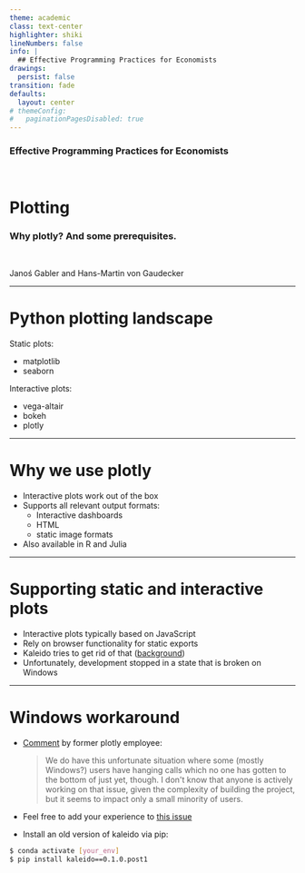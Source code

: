 ```yaml
---
theme: academic
class: text-center
highlighter: shiki
lineNumbers: false
info: |
  ## Effective Programming Practices for Economists
drawings:
  persist: false
transition: fade
defaults:
  layout: center
# themeConfig:
#   paginationPagesDisabled: true
---
```


### Effective Programming Practices for Economists

<br/>

# Plotting

### Why plotly? And some prerequisites.

<br/>


Janoś Gabler and Hans-Martin von Gaudecker

---

# Python plotting landscape

Static plots:
- matplotlib
- seaborn

Interactive plots:
- vega-altair
- bokeh
- plotly

---

# Why we use plotly

- Interactive plots work out of the box
- Supports all relevant output formats:
    - Interactive dashboards
    - HTML
    - static image formats
- Also available in R and Julia

---

# Supporting static and interactive plots

- Interactive plots typically based on JavaScript
- Rely on browser functionality for static exports
- Kaleido tries to get rid of that ([background](https://github.com/plotly/Kaleido#background))
- Unfortunately, development stopped in a state that is broken on Windows


---

# Windows workaround

- [Comment](https://github.com/plotly/Kaleido/issues/150#issuecomment-1293508017) by former plotly employee:

  > We do have this unfortunate situation where some (mostly Windows?) users have
  > hanging calls which no one has gotten to the bottom of just yet, though. I don't
  > know that anyone is actively working on that issue, given the complexity of building
  > the project, but it seems to impact only a small minority of users.

- Feel free to add your experience to [this issue](https://github.com/plotly/Kaleido/issues/134)
- Install an old version of kaleido via pip:

```bash
$ conda activate [your_env]
$ pip install kaleido==0.1.0.post1
```
